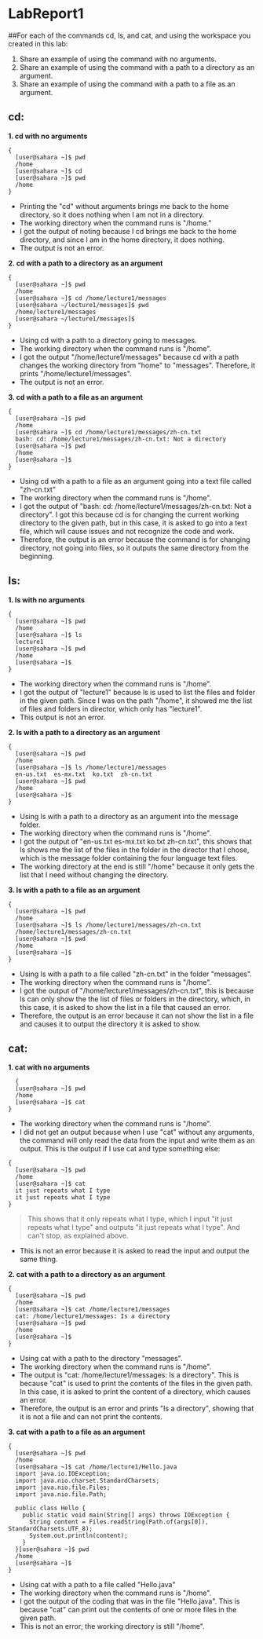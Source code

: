 # LabReport1
##For each of the commands cd, ls, and cat, and using the workspace you created in this lab:
1. Share an example of using the command with no arguments.
2. Share an example of using the command with a path to a directory as an argument.
3. Share an example of using the command with a path to a file as an argument.

## cd:
**1. cd with no arguments**
```
{
  [user@sahara ~]$ pwd
  /home
  [user@sahara ~]$ cd
  [user@sahara ~]$ pwd
  /home
}
```
- Printing the "cd" without arguments brings me back to the home directory, so it does nothing when I am not in a directory. 
- The working directory when the command runs is "/home."
- I got the output of noting because I cd brings me back to the home directory, and since I am in the home directory, it does nothing.
- The output is not an error.
  
**2. cd with a path to a directory as an argument**
```
{
  [user@sahara ~]$ pwd
  /home
  [user@sahara ~]$ cd /home/lecture1/messages
  [user@sahara ~/lecture1/messages]$ pwd
  /home/lecture1/messages
  [user@sahara ~/lecture1/messages]$ 
}
```
- Using cd with a path to a directory going to messages.
- The working directory when the command runs is "/home".
- I got the output "/home/lecture1/messages" because cd with a path changes the working directory from "home" to "messages". Therefore, it prints "/home/lecture1/messages".
- The output is not an error.

**3. cd with a path to a file as an argument**
```
{
  [user@sahara ~]$ pwd
  /home
  [user@sahara ~]$ cd /home/lecture1/messages/zh-cn.txt
  bash: cd: /home/lecture1/messages/zh-cn.txt: Not a directory
  [user@sahara ~]$ pwd
  /home
  [user@sahara ~]$ 
}
```
- Using cd with a path to a file as an argument going into a text file called "zh-cn.txt"
- The working directory when the command runs is "/home".
- I got the output of "bash: cd: /home/lecture1/messages/zh-cn.txt: Not a directory".  I got this because cd is for changing the current working directory  to the given path, but in this case, it is asked to go into a text file, which will cause issues and not recognize the code and work.
- Therefore, the output is an error because the command is for changing directory, not going into files, so it outputs the same directory from the beginning.

## ls:
**1. ls with no arguments**
```
{
  [user@sahara ~]$ pwd
  /home
  [user@sahara ~]$ ls
  lecture1
  [user@sahara ~]$ pwd
  /home
  [user@sahara ~]$ 
}
```
- The working directory when the command runs is "/home".
- I got the output of "lecture1" because ls is used to list the files and folder in the given path. Since I was on the path "/home", it showed me the list of files and folders in director, which only has "lecture1".
- This output is not an error.

**2. ls with a path to a directory as an argument**
```
{
  [user@sahara ~]$ pwd
  /home
  [user@sahara ~]$ ls /home/lecture1/messages
  en-us.txt  es-mx.txt  ko.txt  zh-cn.txt
  [user@sahara ~]$ pwd
  /home
  [user@sahara ~]$
}
```
- Using ls with a path to a directory as an argument into the message folder.
- The working directory when the command runs is "/home".
- I got the output of "en-us.txt  es-mx.txt  ko.txt  zh-cn.txt", this shows that ls shows me the list of the files in the folder in the director that I chose, which is the message folder containing the four language text files.
- The working directory at the end is still "/home" because it only gets the list that I need without changing the directory.

**3. ls with a path to a file as an argument**
```
{
  [user@sahara ~]$ pwd
  /home
  [user@sahara ~]$ ls /home/lecture1/messages/zh-cn.txt
  /home/lecture1/messages/zh-cn.txt
  [user@sahara ~]$ pwd
  /home
  [user@sahara ~]$ 
}
```
- Using ls with a path to a file called "zh-cn.txt" in the folder "messages".
- The working directory when the command runs is "/home".
- I got the output of "/home/lecture1/messages/zh-cn.txt", this is because ls can only show the the list of files or folders in the directory, which, in this case, it is asked to show the list in a file that caused an error.
- Therefore, the output is an error because it can not show the list in a file and causes it to output the directory it is asked to show.

## cat:
**1. cat with no arguments**
```
  {
  [user@sahara ~]$ pwd
  /home
  [user@sahara ~]$ cat
}
```
- The working directory when the command runs is "/home".
- I did not get an output because when I use "cat" without any arguments, the command will only read the data from the input and write them as an output.
This is the output if I use cat and type something else:
```
{
  [user@sahara ~]$ pwd
  /home
  [user@sahara ~]$ cat
  it just repeats what I type
  it just repeats what I type
}
```
> This shows that it only repeats what I type, which I input "it just repeats what I type" and outputs "it just repeats what I type". And can't stop, as explained above.
- This is not an error because it is asked to read the input and output the same thing.

**2. cat with a path to a directory as an argument**
```
{
  [user@sahara ~]$ pwd
  /home
  [user@sahara ~]$ cat /home/lecture1/messages
  cat: /home/lecture1/messages: Is a directory
  [user@sahara ~]$ pwd
  /home
  [user@sahara ~]$ 
}
```
- Using cat with a path to the directory "messages".
- The working directory when the command runs is "/home".
- The output is "cat: /home/lecture1/messages: Is a directory". This is because "cat" is used to print the contents of the files in the given path. In this case, it is asked to print the content of a directory, which causes an error.
- Therefore, the output is an error and prints "Is a directory", showing that it is not a file and can not print the contents.

**3. cat with a path to a file as an argument**
```
{
  [user@sahara ~]$ pwd
  /home
  [user@sahara ~]$ cat /home/lecture1/Hello.java
  import java.io.IOException;
  import java.nio.charset.StandardCharsets;
  import java.nio.file.Files;
  import java.nio.file.Path;
  
  public class Hello {
    public static void main(String[] args) throws IOException {
      String content = Files.readString(Path.of(args[0]), StandardCharsets.UTF_8);    
      System.out.println(content);
    }
  }[user@sahara ~]$ pwd
  /home
  [user@sahara ~]$ 
}
```
- Using cat with a path to a file called "Hello.java"
- The working directory when the command runs is "/home".
- I got the output of the coding that was in the file "Hello.java". This is because "cat" can print out the contents of one or more files in the given path.
- This is not an error; the working directory is still "/home".
